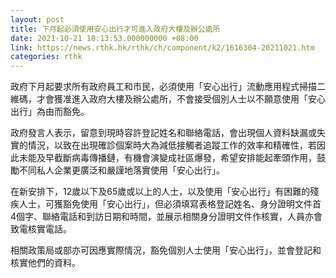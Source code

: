 ```yaml
---
layout: post
title: 下月起必須使用安心出行才可進入政府大樓及辦公處所
date: 2021-10-21 18:13:53.000000000 +08:00
link: https://news.rthk.hk/rthk/ch/component/k2/1616304-20211021.htm
categories: rthk
---
```


政府下月起要求所有政府員工和市民，必須使用「安心出行」流動應用程式掃描二維碼，才會獲准進入政府大樓及辦公處所，不會接受個別人士以不願意使用「安心出行」為由而豁免。

政府發言人表示，留意到現時容許登記姓名和聯絡電話，會出現個人資料缺漏或失實的情況，以致在出現確診個案時大為減低接觸者追蹤工作的效率和精確性，若因此未能及早截斷病毒傳播鏈，有機會演變成社區爆發，希望安排能起牽頭作用，鼓勵不同私人企業更廣泛和嚴謹地落實使用「安心出行」。

在新安排下，12歲以下及65歲或以上的人士，以及使用「安心出行」有困難的殘疾人士，可獲豁免使用「安心出行」，但必須填寫表格登記姓名、身分證明文件首4個字、聯絡電話和到訪日期和時間，並展示相關身分證明文件作核實，人員亦會致電核實電話。

相關政策局或部亦可因應實際情況，豁免個別人士使用「安心出行」，並會登記和核實他們的資料。

